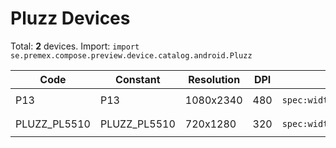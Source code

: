 # Pluzz Devices

Total: **2** devices. Import: `import se.premex.compose.preview.device.catalog.android.Pluzz`

| Code | Constant | Resolution | DPI | Compose Spec | Preview Usage |
|------|----------|------------|-----|-------------|---------------|
| P13 | P13 | 1080x2340 | 480 | `spec:width=1080px,height=2340px,dpi=480` | `@Preview(device = Pluzz.P13)` |
| PLUZZ_PL5510 | PLUZZ_PL5510 | 720x1280 | 320 | `spec:width=720px,height=1280px,dpi=320` | `@Preview(device = Pluzz.PLUZZ_PL5510)` |

<!-- Generated automatically. Do not edit manually. -->
